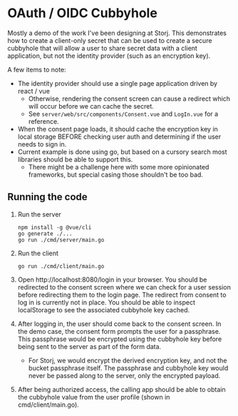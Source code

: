 # OAuth / OIDC Cubbyhole

Mostly a demo of the work I've been designing at Storj. This demonstrates how to create a client-only secret that can
be used to create a secure cubbyhole that will allow a user to share secret data with a client application, but not the
identity provider (such as an encryption key).

A few items to note:

- The identity provider should use a single page application driven by react / vue
  - Otherwise, rendering the consent screen can cause a redirect which will occur before we can cache the secret.
  - See `server/web/src/components/Consent.vue` and `LogIn.vue` for a reference.
- When the consent page loads, it should cache the encryption key in local storage BEFORE checking user auth and 
  determining if the user needs to sign in.
- Current example is done using go, but based on a cursory search most libraries should be able to support this.
  - There might be a challenge here with some more opinionated frameworks, but special casing those shouldn't be too bad.

## Running the code

1. Run the server
   ```
   npm install -g @vue/cli
   go generate ./...
   go run ./cmd/server/main.go
   ```
   
2. Run the client
   ```
   go run ./cmd/client/main.go
   ```
   
3. Open http://localhost:8080/login in your browser. You should be redirected to the consent screen where we can check
   for a user session before redirecting them to the login page. The redirect from consent to log in is currently not in
   place. You should be able to inspect localStorage to see the associated cubbyhole key cached.

4. After logging in, the user should come back to the consent screen. In the demo case, the consent form prompts the 
   user for a passphrase. This passphrase would be encrypted using the cubbyhole key before being sent to the server as
   part of the form data.
     - For Storj, we would encrypt the derived encryption key, and not the bucket passphrase itself. The passphrase and
       cubbyhole key would never be passed along to the server, only the encrypted payload.

5. After being authorized access, the calling app should be able to obtain the cubbyhole value from the user profile
   (shown in cmd/client/main.go).
